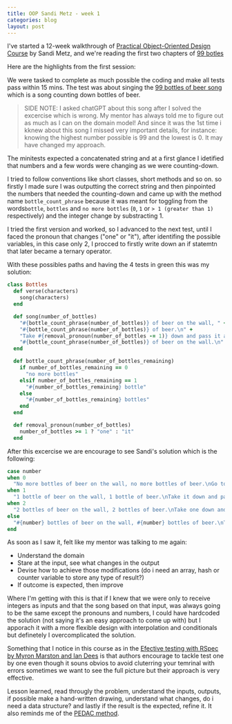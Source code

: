 ```yaml
---
title: OOP Sandi Metz - week 1
categories: blog
layout: post
---
```


I've started a 12-week walkthrough of [Practical Object-Oriented Design Course](https://sandimetz.com/courses) by Sandi Metz, and we're reading the first two chapters of [99 botles](https://sandimetz.com/99bottles)

Here are the highlights from the first session:

We were tasked to complete as much possible the coding and make all tests pass within 15 mins. The test was about singing the [99 bottles of beer song](https://www.99-bottles-of-beer.net/lyrics.html) which is a song counting down bottles of beer.

> SIDE NOTE: I asked chatGPT about this song after I solved the excercise which is wrong. My mentor has always told me to figure out as much as I can on the domain model! And since it was the 1st time i kknew about this song I missed very important details, for instance: knowing the highest number possible is 99 and the lowest is 0. It may have changed my approach.

The minitests expected a concatenated string and at a first glance I idetified that numbers and a few words were changing as we were counting-down.

I tried to follow conventions like short classes, short methods and so on. so firstly I made sure I was outputting the correct string and then pinpointed the numbers that needed the counting-down and came up with the method name `bottle_count_phrase` because it was meant for toggling from the words`bottle`, `bottles` and `no more bottles` (`0`, `1` or `> 1 (greater than 1)` respectively) and the integer change by substracting 1.

I tried the first version and worked, so I advanced to the next test, until I faced the pronoun that changes ("one" or "it"), after identifing the possible variables, in this case only 2, I procced to firstly write down an if statemtn that later became a ternary operator.

With these possibles paths and having the 4 tests in green this was my solution:

```ruby
class Bottles
  def verse(characters)
    song(characters)
  end

  def song(number_of_bottles)
    "#{bottle_count_phrase(number_of_bottles)} of beer on the wall, " +
    "#{bottle_count_phrase(number_of_bottles)} of beer.\n" +
    "Take #{removal_pronoun(number_of_bottles -= 1)} down and pass it around, " +
    "#{bottle_count_phrase(number_of_bottles)} of beer on the wall.\n"
  end

  def bottle_count_phrase(number_of_bottles_remaining)
    if number_of_bottles_remaining == 0
      "no more bottles"
    elsif number_of_bottles_remaining == 1
      "#{number_of_bottles_remaining} bottle"
    else
      "#{number_of_bottles_remaining} bottles"
    end
  end

  def removal_pronoun(number_of_bottles)
    number_of_bottles >= 1 ? "one" : "it"
  end
```

After this excercise we are encourage to see Sandi's solution which is the following:

```ruby
case number
when 0
  "No more bottles of beer on the wall, no more bottles of beer.\nGo to the store and buy some more, 99 bottles of beer on the wall.\n"
when 1
  "1 bottle of beer on the wall, 1 bottle of beer.\nTake it down and pass it around, no more bottles of beer on the wall.\n"
when 2
  "2 bottles of beer on the wall, 2 bottles of beer.\nTake one down and pass it around, 1 bottle of beer on the wall.\n"
else
  "#{number} bottles of beer on the wall, #{number} bottles of beer.\nTake one down and pass it around, #{number-1} bottles of beer on the wall.\n"
end
```

As soon as I saw it, felt like my mentor was talking to me again:

- Understand the domain
- Stare at the input, see what changes in the output
- Devise how to achieve those modifications (do i need an array, hash or counter variable to store any type of result?)
- If outcome is expected, then improve

Where I'm getting with this is that if I knew that we were only to receive integers as inputs and that the song based on that input, was always going to be the same except the pronouns and numbers, I could have hardcoded the solution (not saying it's an easy approach to come up with) but I apporach it with a more flexible design with interpolation and conditionals but definetely I overcomplicated the solution.

Something that I notice in this course as in the [Efective testing with RSpec by Myron Marston and Ian Dees](/2025/04/11/effective-testing-with-rspec.html) is that authors encourage to tackle test one by one even though it souns obvios to avoid cluterring your temrinal with errors sometimes we want to see the full picture but their approach is very effective.

Lesson learned, read througly the problem, understand the inputs, outputs, if possible make a hand-written drawing, understand what changes, do i need a data structure? and lastly if the result is the expected, refine it. It also reminds me of the [PEDAC method](https://medium.com/launch-school/solving-coding-problems-with-pedac-29141331f93f).